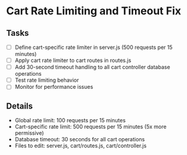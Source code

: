 # Cart Rate Limiting and Timeout Fix

## Tasks
- [ ] Define cart-specific rate limiter in server.js (500 requests per 15 minutes)
- [ ] Apply cart rate limiter to cart routes in routes.js
- [ ] Add 30-second timeout handling to all cart controller database operations
- [ ] Test rate limiting behavior
- [ ] Monitor for performance issues

## Details
- Global rate limit: 100 requests per 15 minutes
- Cart-specific rate limit: 500 requests per 15 minutes (5x more permissive)
- Database timeout: 30 seconds for all cart operations
- Files to edit: server.js, cart/routes.js, cart/controller.js
